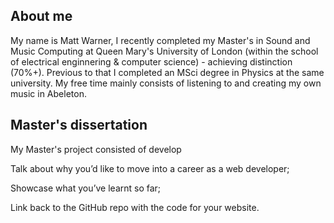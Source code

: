 ## About me

My name is Matt Warner, I recently completed my Master's in Sound and Music Computing at Queen Mary's University of London (within the school of electrical enginnering & computer science) - achieving distinction (70%+). Previous to that I completed an MSci degree in Physics at the same university. My free time mainly consists of listening to and creating my own music in Abeleton.

## Master's dissertation

My Master's project consisted of develop

Talk about why you’d like to move into a career as a web developer;


Showcase what you’ve learnt so far;


Link back to the GitHub repo with the code for your website.
